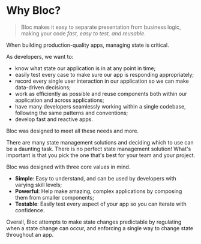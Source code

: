 # Why Bloc?

> Bloc makes it easy to separate presentation from business logic, making your code *fast, easy to test, and reusable*.

When building production-quality apps, managing state is critical.

As developers, we want to:

* know what state our application is in at any point in time;
* easily test every case to make sure our app is responding appropriately;
* record every single user interaction in our application so we can make data-driven decisions;
* work as efficiently as possible and reuse components both within our application and across applications;
* have many developers seamlessly working within a single codebase, following the same patterns and conventions;
* develop fast and reactive apps.

Bloc was designed to meet all these needs and more.

There are many state management solutions and deciding which to use can be a daunting task. There is no perfect state management solution! What's important is that you pick the one that's best for your team and your project.

Bloc was designed with three core values in mind.

* **Simple**: Easy to understand, and can be used by developers with varying skill levels;
* **Powerful**: Help make amazing, complex applications by composing them from smaller components;
* **Testable**: Easily test every aspect of your app so you can iterate with confidence.

Overall, Bloc attempts to make state changes predictable by regulating when a state change can occur, and enforcing a single way to change state throughout an app.